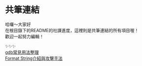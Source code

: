 # 共筆連結  
哈囉～大家好    
在根目錄下的README的社課進度，這裡則是共筆連結的所有項目喔！    
歡迎一起努力編輯！     

:sparkles::sparkles::sparkles:  
[gdb常見用法整理](https://paper.dropbox.com/doc/GDB-5VzIpmf5Jw3TPbdRpWhiC)  
[Format String介紹與攻擊手法](https://paper.dropbox.com/doc/Format-String-Vulnerability-Nnjj2yR5J59RFyq081ehi)  
